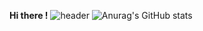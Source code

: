 **Hi there !**
![header](https://capsule-render.vercel.app/api?type=waving&color=auto&height=300&section=header&text=Welcome%Yoon's&fontSize=90) 
![Anurag's GitHub stats](https://github-readme-stats.vercel.app/api?username=anuraghazra&show_icons=true&theme=radical)